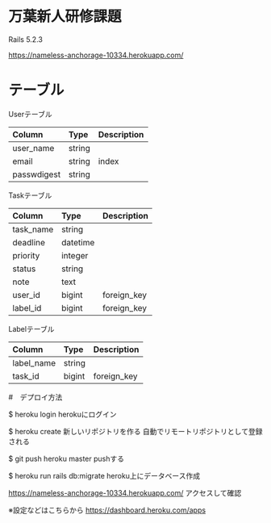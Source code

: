 # 万葉新人研修課題

Rails 5.2.3

https://nameless-anchorage-10334.herokuapp.com/

# テーブル

Userテーブル

|Column|Type|Description|
|:---|:---|:---|
|user_name|string||
|email|string|index|
|passwdigest|string|


Taskテーブル

|Column|Type|Description|
|:---|:---|:---|
|task_name|string||
|deadline|datetime|
|priority|integer|
|status|string|
|note|text|
|user_id|bigint|foreign_key
|label_id|bigint|foreign_key|

Labelテーブル

|Column|Type|Description|
|:---|:---|:---|
|label_name|string||
|task_id|bigint|foreign_key


#　デプロイ方法

$ heroku login
herokuにログイン

$ heroku create
新しいリポジトリを作る
自動でリモートリポジトリとして登録される

$ git push heroku master
pushする

$ heroku run rails db:migrate
heroku上にデータベース作成

https://nameless-anchorage-10334.herokuapp.com/
アクセスして確認

※設定などはこちらから
https://dashboard.heroku.com/apps

